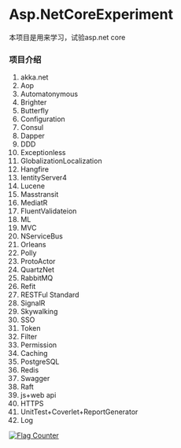 # Asp.NetCoreExperiment
本项目是用来学习，试验asp.net core
### 项目介绍
1. akka.net
2. Aop
3. Automatonymous
4. Brighter
5. Butterfly
6. Configuration
7. Consul
8. Dapper
9. DDD
10. Exceptionless
11. GlobalizationLocalization
12. Hangfire
13. IentityServer4
14. Lucene
15. Masstransit
16. MediatR
17. FluentValidateion
18. ML
19. MVC
20. NServiceBus
21. Orleans
22. Polly
23. ProtoActor
24. QuartzNet
25. RabbitMQ
26. Refit
27. RESTFul Standard
28. SignalR
29. Skywalking
30. SSO
31. Token
32. Filter
33. Permission
34. Caching
35. PostgreSQL
36. Redis
37. Swagger
39. Raft
40. js+web api
41. HTTPS
42. UnitTest+Coverlet+ReportGenerator
43. Log


<a href="https://info.flagcounter.com/6o8P"><img src="https://s11.flagcounter.com/count2/6o8P/bg_FFFFFF/txt_000000/border_CCCCCC/columns_2/maxflags_10/viewers_0/labels_0/pageviews_0/flags_0/percent_0/" alt="Flag Counter" border="0"></a>
